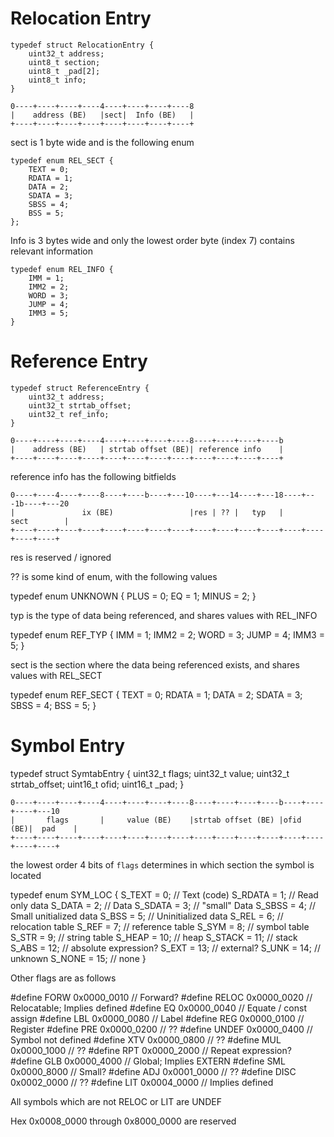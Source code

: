 
# Relocation Entry

```
typedef struct RelocationEntry {
    uint32_t address;
    uint8_t section;
    uint8_t _pad[2];
    uint8_t info;
}
```

```
0----+----+----+----4----+----+----+----8
|    address (BE)   |sect|  Info (BE)   |
+----+----+----+----+----+----+----+----+
```

sect is 1 byte wide and is the following enum

```
typedef enum REL_SECT {
    TEXT = 0;
    RDATA = 1;
    DATA = 2;
    SDATA = 3;
    SBSS = 4;
    BSS = 5;
};
```

Info is 3 bytes wide and only the lowest order byte (index 7) contains
relevant information

```
typedef enum REL_INFO {
    IMM = 1;
    IMM2 = 2;
    WORD = 3;
    JUMP = 4;
    IMM3 = 5;
}
```

# Reference Entry

```
typedef struct ReferenceEntry {
    uint32_t address;
    uint32_t strtab_offset;
    uint32_t ref_info;
}
```

```
0----+----+----+----4----+----+----+----8----+----+----+----b
|    address (BE)   | strtab offset (BE)| reference info    |
+----+----+----+----+----+----+----+----+----+----+----+----+
```

reference info has the following bitfields

```
0----+----4----+----8----+----b----+---10----+---14----+---18----+---1b----+---20
|               ix (BE)                 |res | ?? |   typ   |       sect        |
+----+----+----+----+----+----+----+----+----+----+----+----+----+----+----+----+
```

res is reserved / ignored

?? is some kind of enum, with the following values

typedef enum UNKNOWN {
    PLUS = 0;
    EQ = 1;
    MINUS = 2;
}

typ is the type of data being referenced, and shares values with REL_INFO

typedef enum REF_TYP {
    IMM = 1;
    IMM2 = 2;
    WORD = 3;
    JUMP = 4;
    IMM3 = 5;
}

sect is the section where the data being referenced exists, and shares values with REL_SECT

typedef enum REF_SECT {
    TEXT = 0;
    RDATA = 1;
    DATA = 2;
    SDATA = 3;
    SBSS = 4;
    BSS = 5;
}

# Symbol Entry

typedef struct SymtabEntry {
    uint32_t flags;
    uint32_t value;
    uint32_t strtab_offset;
    uint16_t ofid;
    uint16_t _pad;
}

```
0----+----+----+----4----+----+----+----8----+----+----+----b----+----+----+---10
|       flags       |     value (BE)    |strtab offset (BE) |ofid (BE)|  pad    |
+----+----+----+----+----+----+----+----+----+----+----+----+----+----+----+----+
```

the lowest order 4 bits of `flags` determines in which section the symbol is located

typedef enum SYM_LOC {
    S_TEXT = 0;   // Text (code)
    S_RDATA = 1;  // Read only data
    S_DATA = 2;   // Data
    S_SDATA = 3;  // "small" Data
    S_SBSS = 4;   // Small unitialized data
    S_BSS = 5;    // Uninitialized data
    S_REL = 6;    // relocation table
    S_REF = 7;    // reference table
    S_SYM = 8;    // symbol table
    S_STR = 9;    // string table
    S_HEAP = 10;  // heap
    S_STACK = 11; // stack
    S_ABS = 12;   // absolute expression?
    S_EXT = 13;   // external?
    S_UNK = 14;   // unknown
    S_NONE = 15;  // none
}

Other flags are as follows

#define FORW    0x0000_0010  // Forward?
#define RELOC   0x0000_0020  // Relocatable; Implies defined
#define EQ      0x0000_0040  // Equate / const assign
#define LBL     0x0000_0080  // Label
#define REG     0x0000_0100  // Register
#define PRE     0x0000_0200  // ??
#define UNDEF   0x0000_0400  // Symbol not defined
#define XTV     0x0000_0800  // ??
#define MUL     0x0000_1000  // ??
#define RPT     0x0000_2000  // Repeat expression?
#define GLB     0x0000_4000  // Global; Implies EXTERN
#define SML     0x0000_8000  // Small?
#define ADJ     0x0001_0000  // ??
#define DISC    0x0002_0000  // ??
#define LIT     0x0004_0000  // Implies defined

All symbols which are not RELOC or LIT are UNDEF

Hex 0x0008_0000 through 0x8000_0000 are reserved

